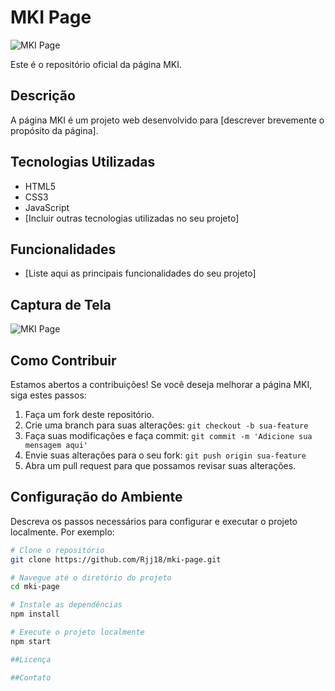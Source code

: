 # MKI Page

![MKI Page](docs/images/mki-page-screenshot.png)

Este é o repositório oficial da página MKI.

## Descrição

A página MKI é um projeto web desenvolvido para [descrever brevemente o propósito da página].

## Tecnologias Utilizadas

- HTML5
- CSS3
- JavaScript
- [Incluir outras tecnologias utilizadas no seu projeto]

## Funcionalidades

- [Liste aqui as principais funcionalidades do seu projeto]

## Captura de Tela

![MKI Page](docs/images/mki-page-screenshot.png)

## Como Contribuir

Estamos abertos a contribuições! Se você deseja melhorar a página MKI, siga estes passos:

1. Faça um fork deste repositório.
2. Crie uma branch para suas alterações: `git checkout -b sua-feature`
3. Faça suas modificações e faça commit: `git commit -m 'Adicione sua mensagem aqui'`
4. Envie suas alterações para o seu fork: `git push origin sua-feature`
5. Abra um pull request para que possamos revisar suas alterações.

## Configuração do Ambiente

Descreva os passos necessários para configurar e executar o projeto localmente. Por exemplo:

```bash
# Clone o repositório
git clone https://github.com/Rjj18/mki-page.git

# Navegue até o diretório do projeto
cd mki-page

# Instale as dependências
npm install

# Execute o projeto localmente
npm start

##Licença

##Contato

